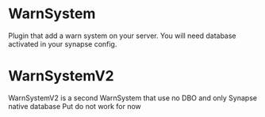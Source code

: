 # WarnSystem
 Plugin that add a warn system on your server. You will need database activated in your synapse config.
# WarnSystemV2
WarnSystemV2 is a second WarnSystem that use no DBO and only Synapse native database Put do not work for now
